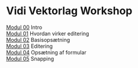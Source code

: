 # Vidi Vektorlag Workshop

[Modul 00](00-Intro) Intro  
[Modul 01](01-Hvordan-virker-editering) Hvordan virker editering  
[Modul 02](02-Basisopsaetning) Basisopsætning  
[Modul 03](03-Editering) Editering  
[Modul 04](04-Opsaetning-af-formular) Opsætning af formular  
[Modul 05](05-Snapping) Snapping  



